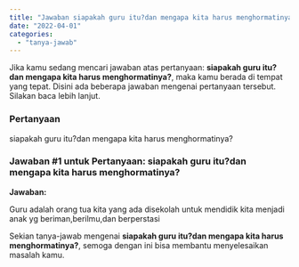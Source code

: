 ```yaml
---
title: "Jawaban siapakah guru itu?dan mengapa kita harus menghormatinya?​"
date: "2022-04-01"
categories: 
  - "tanya-jawab"
---
```


Jika kamu sedang mencari jawaban atas pertanyaan: **siapakah guru itu?dan mengapa kita harus menghormatinya?​**, maka kamu berada di tempat yang tepat. Disini ada beberapa jawaban mengenai pertanyaan tersebut. Silakan baca lebih lanjut.

### Pertanyaan

siapakah guru itu?dan mengapa kita harus menghormatinya?​

### Jawaban #1 untuk Pertanyaan: siapakah guru itu?dan mengapa kita harus menghormatinya?​

**Jawaban:**

Guru adalah orang tua kita yang ada disekolah untuk mendidik kita menjadi anak yg beriman,berilmu,dan berperstasi

Sekian tanya-jawab mengenai **siapakah guru itu?dan mengapa kita harus menghormatinya?​**, semoga dengan ini bisa membantu menyelesaikan masalah kamu.
